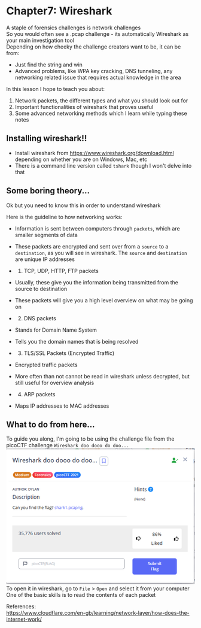 #  Chapter7: Wireshark #
A staple of forensics challenges is network challenges  
So you would often see a .pcap challenge - its automatically Wireshark as your main investigation tool      
Depending on how cheeky the challenge creators want to be, it can be from:
- Just find the string and win
- Advanced problems, like WPA key cracking, DNS tunneling, any networking related issue that requires actual knowledge in the area
   
In this lesson I hope to teach you about:
1) Network packets, the different types and what you should look out for
2) Important functionalities of wireshark that proves useful
3) Some advanced networking methods which I learn while typing these notes

## Installing wireshark!! 
- Install wireshark from https://www.wireshark.org/download.html depending on whether you are on Windows, Mac, etc
- There is a command line version called `tshark` though I won't delve into that

## Some boring theory... 
Ok but you need to know this in order to understand wireshark  

Here is the guideline to how networking works:
- Information is sent between computers through `packets`, which are smaller segments of data
- These packets are encrypted and sent over from a `source` to a `destination`, as you will see in wireshark. The `source` and `destination` are unique IP addresses
- 1) TCP, UDP, HTTP, FTP packets
- Usually, these give you the information being transmitted from the source to destination
- These packets will give you a high level overview on what may be going on

- 2) DNS packets
- Stands for Domain Name System
- Tells you the domain names that is being resolved

- 3) TLS/SSL Packets (Encrypted Traffic)
- Encrypted traffic packets
- More often than not cannot be read in wireshark unless decrypted, but still useful for overview analysis

- 4) ARP packets
- Maps IP addresses to MAC addresses

## What to do from here...
To guide you along, I'm going to be using the challenge file from the picoCTF challenge `Wireshark doo dooo do doo...`  
![alt text](image-11.png)  
To open it in wireshark, go to `File` > `Open` and select it from your computer   
One of the basic skills is to read the contents of each packet  

References:  
https://www.cloudflare.com/en-gb/learning/network-layer/how-does-the-internet-work/  